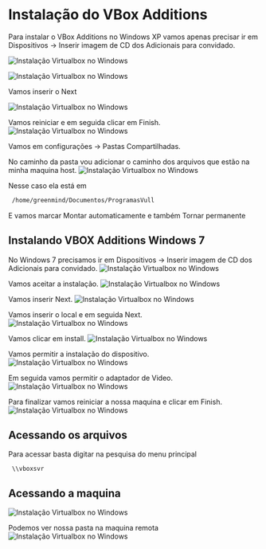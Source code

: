 # Instalação do VBox Additions

Para instalar o VBox Additions no Windows XP vamos apenas precisar ir em Dispositivos -> Inserir imagem de CD dos Adicionais para convidado.

![Instalação Virtualbox no Windows](https://raw.githubusercontent.com/ABase-BR/abase-br.github.io/master/images/Virtualbox/VBox-Additions/01-install-vbox-additions.png)

![Instalação Virtualbox no Windows](https://raw.githubusercontent.com/ABase-BR/abase-br.github.io/master/images/Virtualbox/VBox-Additions/02-install-vbox-additions.png)

Vamos inserir o Next

![Instalação Virtualbox no Windows](https://raw.githubusercontent.com/ABase-BR/abase-br.github.io/master/images/Virtualbox/VBox-Additions/03-install-vbox-additions.png)

Vamos reiniciar e em seguida clicar em Finish.
![Instalação Virtualbox no Windows](https://raw.githubusercontent.com/ABase-BR/abase-br.github.io/master/images/Virtualbox/VBox-Additions/04-install-vbox-additions.png)

Vamos em configurações -> Pastas Compartilhadas.

No caminho da pasta vou adicionar o caminho dos arquivos que estão na minha maquina host.
![Instalação Virtualbox no Windows](https://raw.githubusercontent.com/ABase-BR/abase-br.github.io/master/images/Virtualbox/VBox-Additions/05-install-vbox-additions.png)

Nesse caso ela está em
```sh
 /home/greenmind/Documentos/ProgramasVull
```

E vamos marcar Montar automaticamente e também Tornar permanente


## Instalando VBOX Additions Windows 7
No Windows 7 precisamos ir em Dispositivos -> Inserir imagem de CD dos Adicionais para convidado.
![Instalação Virtualbox no Windows](https://raw.githubusercontent.com/ABase-BR/abase-br.github.io/master/images/Virtualbox/VBox-Additions/01-windows7-vbox-additions.png)

Vamos aceitar a instalação.
![Instalação Virtualbox no Windows](https://raw.githubusercontent.com/ABase-BR/abase-br.github.io/master/images/Virtualbox/VBox-Additions/02-windows7-vbox-additions.png)


Vamos inserir Next.
![Instalação Virtualbox no Windows](https://raw.githubusercontent.com/ABase-BR/abase-br.github.io/master/images/Virtualbox/VBox-Additions/03-windows7-vbox-additions.png)


Vamos inserir o local e em seguida Next.
![Instalação Virtualbox no Windows](https://raw.githubusercontent.com/ABase-BR/abase-br.github.io/master/images/Virtualbox/VBox-Additions/04-windows7-vbox-additions.png)


Vamos clicar em install.
![Instalação Virtualbox no Windows](https://raw.githubusercontent.com/ABase-BR/abase-br.github.io/master/images/Virtualbox/VBox-Additions/05-windows7-vbox-additions.png)


Vamos permitir a instalação do dispositivo.
![Instalação Virtualbox no Windows](https://raw.githubusercontent.com/ABase-BR/abase-br.github.io/master/images/Virtualbox/VBox-Additions/06-windows7-vbox-additions.png)


Em seguida vamos permitir o adaptador de Video.
![Instalação Virtualbox no Windows](https://raw.githubusercontent.com/ABase-BR/abase-br.github.io/master/images/Virtualbox/VBox-Additions/07-windows7-vbox-additions.png)


Para finalizar vamos reiniciar a nossa maquina e clicar em Finish.
![Instalação Virtualbox no Windows](https://raw.githubusercontent.com/ABase-BR/abase-br.github.io/master/images/Virtualbox/VBox-Additions/08-windows7-vbox-additions.png)


## Acessando os arquivos
Para acessar basta digitar na pesquisa do menu principal
```ssh
 \\vboxsvr
```

## Acessando a maquina
![Instalação Virtualbox no Windows](https://raw.githubusercontent.com/ABase-BR/abase-br.github.io/master/images/Virtualbox/VBox-Additions/06-install-vbox-additions.png)

Podemos ver nossa pasta na maquina remota
![Instalação Virtualbox no Windows](https://raw.githubusercontent.com/ABase-BR/abase-br.github.io/master/images/Virtualbox/VBox-Additions/07-install-vbox-additions.png)
